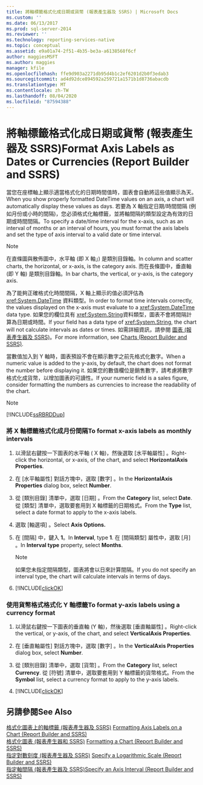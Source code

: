 ```yaml
---
title: 將軸標籤格式化成日期或貨幣 (報表產生器及 SSRS) | Microsoft Docs
ms.custom: ''
ms.date: 06/13/2017
ms.prod: sql-server-2014
ms.reviewer: ''
ms.technology: reporting-services-native
ms.topic: conceptual
ms.assetid: e9a01a74-2f51-4b35-be3a-a6138568f6cf
author: maggiesMSFT
ms.author: maggies
manager: kfile
ms.openlocfilehash: ffe9d903a2271db95d4b1c2ef6201d2b0f3edab3
ms.sourcegitcommit: ad4d92dce894592a259721a1571b1d8736abacdb
ms.translationtype: MT
ms.contentlocale: zh-TW
ms.lasthandoff: 08/04/2020
ms.locfileid: "87594388"
---
```

# <a name="format-axis-labels-as-dates-or-currencies-report-builder-and-ssrs"></a><span data-ttu-id="18d64-102">將軸標籤格式化成日期或貨幣 (報表產生器及 SSRS)</span><span class="sxs-lookup"><span data-stu-id="18d64-102">Format Axis Labels as Dates or Currencies (Report Builder and SSRS)</span></span>
  <span data-ttu-id="18d64-103">當您在座標軸上顯示適當格式化的日期時間值時，圖表會自動將這些值顯示為天。</span><span class="sxs-lookup"><span data-stu-id="18d64-103">When you show properly formatted DateTime values on an axis, a chart will automatically display these values as days.</span></span> <span data-ttu-id="18d64-104">若要為 X 軸指定日期/時間間隔 (例如月份或小時的間隔)，您必須格式化軸標籤，並將軸間隔的類型設定為有效的日期或時間間隔。</span><span class="sxs-lookup"><span data-stu-id="18d64-104">To specify a date/time interval for the x-axis, such as an interval of months or an interval of hours, you must format the axis labels and set the type of axis interval to a valid date or time interval.</span></span>  
  
> [!NOTE]  
>  <span data-ttu-id="18d64-105">在直條圖與散佈圖中，水平軸 (即 X 軸」) 是類別目錄軸。</span><span class="sxs-lookup"><span data-stu-id="18d64-105">In column and scatter charts, the horizontal, or x-axis, is the category axis.</span></span> <span data-ttu-id="18d64-106">而在長條圖中，垂直軸 (即 Y 軸) 是類別目錄軸。</span><span class="sxs-lookup"><span data-stu-id="18d64-106">In bar charts, the vertical, or y-axis, is the category axis.</span></span>  
  
 <span data-ttu-id="18d64-107">為了能夠正確格式化時間間隔，X 軸上顯示的值必須評估為 <xref:System.DateTime> 資料類型。</span><span class="sxs-lookup"><span data-stu-id="18d64-107">In order to format time intervals correctly, the values displayed on the x-axis must evaluate to a <xref:System.DateTime> data type.</span></span> <span data-ttu-id="18d64-108">如果您的欄位具有 <xref:System.String>資料類型，圖表不會將間隔計算為日期或時間。</span><span class="sxs-lookup"><span data-stu-id="18d64-108">If your field has a data type of <xref:System.String>, the chart will not calculate intervals as dates or times.</span></span> <span data-ttu-id="18d64-109">如需詳細資訊，請參閱 [圖表 &#40;報表產生器及 SSRS&#41;](charts-report-builder-and-ssrs.md)。</span><span class="sxs-lookup"><span data-stu-id="18d64-109">For more information, see [Charts &#40;Report Builder and SSRS&#41;](charts-report-builder-and-ssrs.md).</span></span>  
  
 <span data-ttu-id="18d64-110">當數值加入到 Y 軸時，圖表預設不會在顯示數字之前先格式化數字。</span><span class="sxs-lookup"><span data-stu-id="18d64-110">When a numeric value is added to the y-axis, by default, the chart does not format the number before displaying it.</span></span> <span data-ttu-id="18d64-111">如果您的數值欄位是銷售數字，請考慮將數字格式化成貨幣，以增加圖表的可讀性。</span><span class="sxs-lookup"><span data-stu-id="18d64-111">If your numeric field is a sales figure, consider formatting the numbers as currencies to increase the readability of the chart.</span></span>  
  
> [!NOTE]  
>  [!INCLUDE[ssRBRDDup](../../includes/ssrbrddup-md.md)]  
  
### <a name="to-format-x-axis-labels-as-monthly-intervals"></a><span data-ttu-id="18d64-112">將 X 軸標籤格式化成月份間隔</span><span class="sxs-lookup"><span data-stu-id="18d64-112">To format x-axis labels as monthly intervals</span></span>  
  
1.  <span data-ttu-id="18d64-113">以滑鼠右鍵按一下圖表的水平軸 ( X 軸)，然後選取 [水平軸屬性]  。</span><span class="sxs-lookup"><span data-stu-id="18d64-113">Right-click the horizontal, or x-axis, of the chart, and select **HorizontalAxis Properties**.</span></span>  
  
2.  <span data-ttu-id="18d64-114">在 [水平軸屬性]  對話方塊中，選取 [數字]  。</span><span class="sxs-lookup"><span data-stu-id="18d64-114">In the **HorizontalAxis Properties** dialog box, select **Number**.</span></span>  
  
3.  <span data-ttu-id="18d64-115">從 [類別目錄]  清單中，選取 [日期]  。</span><span class="sxs-lookup"><span data-stu-id="18d64-115">From the **Category** list, select **Date**.</span></span> <span data-ttu-id="18d64-116">從 [類型]  清單中，選取要套用到 X 軸標籤的日期格式。</span><span class="sxs-lookup"><span data-stu-id="18d64-116">From the **Type** list, select a date format to apply to the x-axis labels.</span></span>  
  
4.  <span data-ttu-id="18d64-117">選取 [軸選項]  。</span><span class="sxs-lookup"><span data-stu-id="18d64-117">Select **Axis Options.**</span></span>  
  
5.  <span data-ttu-id="18d64-118">在 [間隔]  中，鍵入 **1**。</span><span class="sxs-lookup"><span data-stu-id="18d64-118">In **Interval**, type **1**.</span></span> <span data-ttu-id="18d64-119">在 [間隔類型]  屬性中，選取 [月]  。</span><span class="sxs-lookup"><span data-stu-id="18d64-119">In **Interval type** property, select **Months**.</span></span>  
  
    > [!NOTE]  
    >  <span data-ttu-id="18d64-120">如果您未指定間隔類型，圖表將會以日來計算間隔。</span><span class="sxs-lookup"><span data-stu-id="18d64-120">If you do not specify an interval type, the chart will calculate intervals in terms of days.</span></span>  
  
6.  [!INCLUDE[clickOK](../../includes/clickok-md.md)]  
  
### <a name="to-format-y-axis-labels-using-a-currency-format"></a><span data-ttu-id="18d64-121">使用貨幣格式格式化 Y 軸標籤</span><span class="sxs-lookup"><span data-stu-id="18d64-121">To format y-axis labels using a currency format</span></span>  
  
1.  <span data-ttu-id="18d64-122">以滑鼠右鍵按一下圖表的垂直軸 (Y 軸)，然後選取 [垂直軸屬性]  。</span><span class="sxs-lookup"><span data-stu-id="18d64-122">Right-click the vertical, or y-axis, of the chart, and select **VerticalAxis Properties**.</span></span>  
  
2.  <span data-ttu-id="18d64-123">在 [垂直軸屬性]  對話方塊中，選取 [數字]  。</span><span class="sxs-lookup"><span data-stu-id="18d64-123">In the **VerticalAxis Properties** dialog box, select **Number**.</span></span>  
  
3.  <span data-ttu-id="18d64-124">從 [類別目錄]  清單中，選取 [貨幣]  。</span><span class="sxs-lookup"><span data-stu-id="18d64-124">From the **Category** list, select **Currency**.</span></span> <span data-ttu-id="18d64-125">從 [符號]  清單中，選取要套用到 Y 軸標籤的貨幣格式。</span><span class="sxs-lookup"><span data-stu-id="18d64-125">From the **Symbol** list, select a currency format to apply to the y-axis labels.</span></span>  
  
4.  [!INCLUDE[clickOK](../../includes/clickok-md.md)]  
  
## <a name="see-also"></a><span data-ttu-id="18d64-126">另請參閱</span><span class="sxs-lookup"><span data-stu-id="18d64-126">See Also</span></span>  
 <span data-ttu-id="18d64-127">[格式化圖表上的軸標籤 &#40;報表產生器及 SSRS&#41;](formatting-axis-labels-on-a-chart-report-builder-and-ssrs.md) </span><span class="sxs-lookup"><span data-stu-id="18d64-127">[Formatting Axis Labels on a Chart &#40;Report Builder and SSRS&#41;](formatting-axis-labels-on-a-chart-report-builder-and-ssrs.md) </span></span>  
 <span data-ttu-id="18d64-128">[格式化圖表 &#40;報表產生器和 SSRS&#41;](formatting-a-chart-report-builder-and-ssrs.md) </span><span class="sxs-lookup"><span data-stu-id="18d64-128">[Formatting a Chart &#40;Report Builder and SSRS&#41;](formatting-a-chart-report-builder-and-ssrs.md) </span></span>  
 <span data-ttu-id="18d64-129">[指定對數刻度 &#40;報表產生器及 SSRS&#41;](specify-a-logarithmic-scale-report-builder-and-ssrs.md) </span><span class="sxs-lookup"><span data-stu-id="18d64-129">[Specify a Logarithmic Scale &#40;Report Builder and SSRS&#41;](specify-a-logarithmic-scale-report-builder-and-ssrs.md) </span></span>  
 [<span data-ttu-id="18d64-130">指定軸間隔 &#40;報表產生器及 SSRS&#41;</span><span class="sxs-lookup"><span data-stu-id="18d64-130">Specify an Axis Interval &#40;Report Builder and SSRS&#41;</span></span>](specify-an-axis-interval-report-builder-and-ssrs.md)  
  
  
